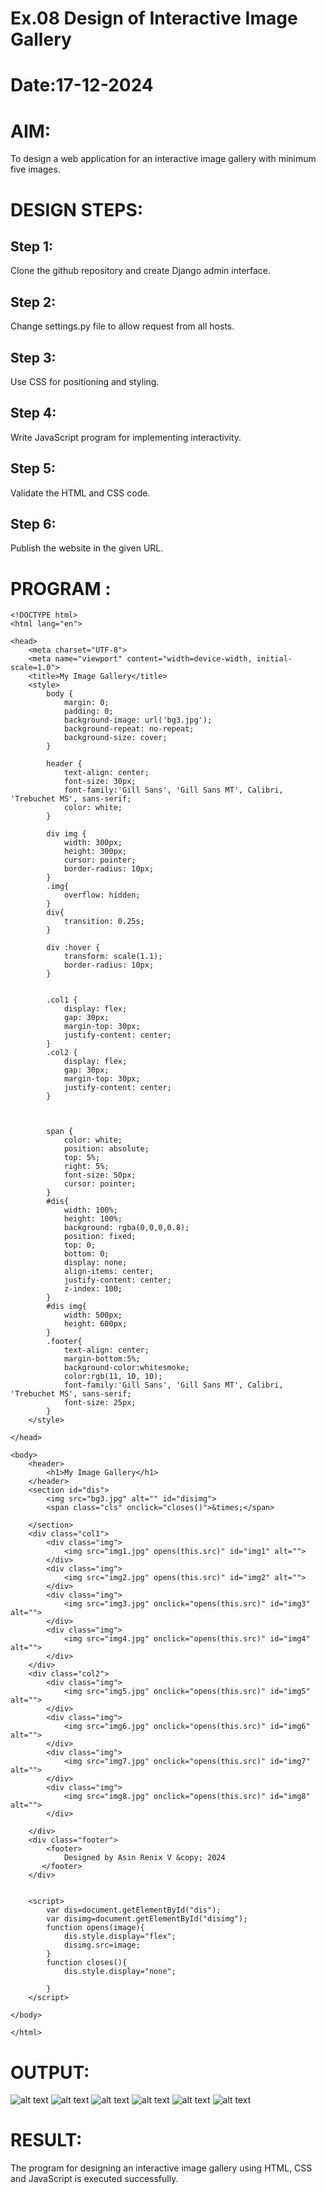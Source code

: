 # Ex.08 Design of Interactive Image Gallery
# Date:17-12-2024
# AIM:
To design a web application for an interactive image gallery with minimum five images.

# DESIGN STEPS:
## Step 1:
Clone the github repository and create Django admin interface.

## Step 2:
Change settings.py file to allow request from all hosts.

## Step 3:
Use CSS for positioning and styling.

## Step 4:
Write JavaScript program for implementing interactivity.

## Step 5:
Validate the HTML and CSS code.

## Step 6:
Publish the website in the given URL.

# PROGRAM :
```
<!DOCTYPE html>
<html lang="en">

<head>
    <meta charset="UTF-8">
    <meta name="viewport" content="width=device-width, initial-scale=1.0">
    <title>My Image Gallery</title>
    <style>
        body {
            margin: 0;
            padding: 0;
            background-image: url('bg3.jpg');
            background-repeat: no-repeat;
            background-size: cover;
        }

        header {
            text-align: center;
            font-size: 30px;
            font-family:'Gill Sans', 'Gill Sans MT', Calibri, 'Trebuchet MS', sans-serif;
            color: white;
        }

        div img {
            width: 300px;
            height: 300px;
            cursor: pointer;
            border-radius: 10px;
        }
        .img{
            overflow: hidden;
        }
        div{
            transition: 0.25s;
        }

        div :hover {
            transform: scale(1.1);
            border-radius: 10px;
        }
        
        
        .col1 {
            display: flex;
            gap: 30px;
            margin-top: 30px;
            justify-content: center;
        }
        .col2 {
            display: flex;
            gap: 30px;
            margin-top: 30px;
            justify-content: center;
        }

        

        span {
            color: white;
            position: absolute;
            top: 5%;
            right: 5%;
            font-size: 50px;
            cursor: pointer;
        }
        #dis{
            width: 100%;
            height: 100%;
            background: rgba(0,0,0,0.8);
            position: fixed;
            top: 0;
            bottom: 0;
            display: none;
            align-items: center;
            justify-content: center;
            z-index: 100;
        }
        #dis img{
            width: 500px;
            height: 600px;
        }
        .footer{
            text-align: center;
            margin-bottom:5%;
            background-color:whitesmoke;
            color:rgb(11, 10, 10);
            font-family:'Gill Sans', 'Gill Sans MT', Calibri, 'Trebuchet MS', sans-serif;
            font-size: 25px;
        }
    </style>
    
</head>

<body>
    <header>
        <h1>My Image Gallery</h1>
    </header>
    <section id="dis">
        <img src="bg3.jpg" alt="" id="disimg">
        <span class="cls" onclick="closes()">&times;</span>
        
    </section>
    <div class="col1">
        <div class="img">
            <img src="img1.jpg" opens(this.src)" id="img1" alt="">
        </div>
        <div class="img">
            <img src="img2.jpg" opens(this.src)" id="img2" alt="">
        </div>
        <div class="img">
            <img src="img3.jpg" onclick="opens(this.src)" id="img3" alt="">
        </div>
        <div class="img">
            <img src="img4.jpg" onclick="opens(this.src)" id="img4" alt="">
        </div>
    </div>
    <div class="col2">
        <div class="img">
            <img src="img5.jpg" onclick="opens(this.src)" id="img5" alt="">
        </div>
        <div class="img">
            <img src="img6.jpg" onclick="opens(this.src)" id="img6" alt="">
        </div>
        <div class="img">
            <img src="img7.jpg" onclick="opens(this.src)" id="img7" alt="">
        </div>
        <div class="img">
            <img src="img8.jpg" onclick="opens(this.src)" id="img8" alt="">
        </div>

    </div>
    <div class="footer">
        <footer>
            Designed by Asin Renix V &copy; 2024 
       </footer>
    </div>
    

    <script>
        var dis=document.getElementById("dis");
        var disimg=document.getElementById("disimg");
        function opens(image){
            dis.style.display="flex";
            disimg.src=image;
        }
        function closes(){
            dis.style.display="none";

        }
    </script>

</body>

</html>

```
# OUTPUT:

![alt text](<renix/galleryapp/static/Screenshot (93).png>)
![alt text](<renix/galleryapp/static/Screenshot (92).png>)
![alt text](<renix/galleryapp/static/Screenshot (91).png>)
![alt text](<renix/galleryapp/static/Screenshot (90).png>)
![alt text](<renix/galleryapp/static/Screenshot (89).png>)
![alt text](<renix/galleryapp/static/Screenshot (96).png>)

# RESULT:
The program for designing an interactive image gallery using HTML, CSS and JavaScript is executed successfully.
